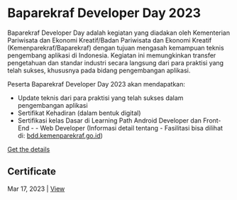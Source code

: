 # Baparekraf Developer Day 2023
Baparekraf Developer Day adalah kegiatan yang diadakan oleh Kementerian Pariwisata dan Ekonomi Kreatif/Badan Pariwisata dan Ekonomi Kreatif (Kemenparekraf/Baparekraf) dengan tujuan mengasah kemampuan teknis pengembang aplikasi di Indonesia. Kegiatan ini memungkinkan transfer pengetahuan dan standar industri secara langsung dari para praktisi yang telah sukses, khususnya pada bidang pengembangan aplikasi.

Peserta Baparekraf Developer Day 2023 akan mendapatkan:

- Update teknis dari para praktisi yang telah sukses dalam pengembangan aplikasi
- Sertifikat Kehadiran (dalam bentuk digital)
- Sertifikasi kelas Dasar di Learning Path Android Developer dan Front-End - - Web Developer (Informasi detail tentang - Fasilitasi bisa dilihat di: [bdd.kemenparekraf.go.id](https://bdd.kemenparekraf.go.id))

[Get the details](https://www.dicoding.com/events/5795)

## Certificate
Mar 17, 2023 | [View](certificate/certificate.pdf)
